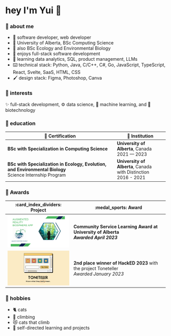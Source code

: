 # hey I'm Yui 👋

### 🐣 about me
- 📐 software developer, web developer
- :school: University of Alberta, BSc Computing Science
- 🌳 also BSc Ecology and Environmental Biology
- :smiling_face_with_three_hearts: enjoys full-stack software development
- 📖 learning data analytics, SQL, product management, LLMs
- :keyboard: technical stack: Python, Java, C/C++, C#, Go, JavaScript, TypeScript, React, Svelte, SaaS, HTML, CSS
- 🖌️ design stack: Figma, Photoshop, Canva

### 💖 interests
✨ full-stack development, ⚙️ data science, 🤖 machine learning, and 🥼 biotechnology


### 🏫 education
| :scroll: Certification | :school: Institution |
| ----------- | ------------------------------------------------------- |
| **BSc with Specialization in Computing Science** | **University of Alberta**, Canada<br> 2021 — 2023 |
| **BSc with Specialization in Ecology, Evolution, and Environmental Biology**<br> Science Internship Program | **University of Alberta**, Canada<br> with Distinction <br> 2016 - 2021 |

### 🏅 Awards
<table width="100%">
  <thead>
    <tr>
      <th width="35%">:card_index_dividers: Project</th>
      <th width="50%">:medal_sports: Award</th>
    </tr>
  </thead>
  <tbody>
    <tr>
      <td width="35%"><img src="https://github.com/antarc0y/antarc0y/blob/main/aquatic.png"/></td>
      <td width="50%"><b>Community Service Learning Award at University of Alberta <br/><i>Awarded April 2023</i></td>
    </tr>
    <tr>
      <td width="35%"><img src="https://github.com/antarc0y/antarc0y/blob/main/toneteller.png"/></td>
      <td width="50%"><b>2nd place winner of HackED 2023</b> with the project Toneteller<br/><i>Awarded January 2023</i></td>
    </tr>
  </tbody>
</table>

### 💛 hobbies
- 🐈 cats
- 🧗 climbing
- 😻 cats that climb
- 🔖 self-directed learning and projects 
